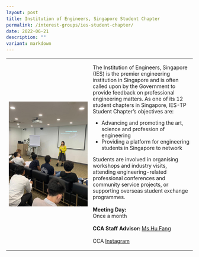 ```yaml
---
layout: post
title: Institution of Engineers, Singapore Student Chapter
permalink: /interest-groups/ies-student-chapter/
date: 2022-06-21
description: ""
variant: markdown
---
```

<div>
    <table>
        <tbody><tr>
            <td style="width:45%"><img src="/images/CCA_ies_student_chapter.jpg" style="display:block;margin-left:auto;margin-right:auto;" alt="Institution of Engineers, Singapore Student Chapter"></td>
            <td>
                <p>
                    The Institution of Engineers, Singapore (IES) is the premier engineering institution in Singapore and is often called upon by the Government to provide feedback on professional engineering matters. As one of its 12 student chapters in Singapore, IES-TP Student Chapter’s objectives are:<br>
                </p>
                    <ul>
                        <li>Advancing and promoting the art, science and profession of engineering</li>
                        <li>Providing a platform for engineering students in Singapore to network</li>
                    </ul>
                <p>
                    Students are involved in organising workshops and industry visits, attending engineering-related professional conferences and community service projects, or supporting overseas student exchange programmes.<br>
                    <br>
                    <b>Meeting Day:</b><br>
                    Once a month<br>
                    <br>
                    <b>CCA Staff Advisor:</b> <a href="mailto:Fang_HU@tp.edu.sg">Ms Hu Fang</a><br>
                    <br>
                    CCA <a href="https://www.instagram.com/iestemasekpoly">Instagram</a>
                </p>
            </td>
        </tr>
    </tbody></table></div>